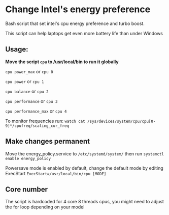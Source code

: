# Change Intel's energy preference
Bash script that set intel's cpu energy preference and turbo boost.

This script can help laptops get even more battery life than under Windows


## Usage:

**Move the script `cpu` to /usr/local/bin to run it globally**


`cpu power_max` or `cpu 0`

`cpu power` or `cpu 1`

`cpu balance` or `cpu 2`

`cpu performance` or `cpu 3`

`cpu performance_max` or `cpu 4`

To monitor frequencies run:
`watch cat /sys/devices/system/cpu/cpu[0-9]*/cpufreq/scaling_cur_freq`


## Make changes permanent

Move the energy_policy.service to `/etc/systemd/system/`
then run `systemctl enable energy_policy`

Powersave mode is enabled by default, change the default mode by editing ExecStart
`ExecStart=/usr/local/bin/cpu [MODE]`


## Core number

The script is hardcoded for 4 core 8 threads cpus, you might need to adjust the for loop depending on your model
